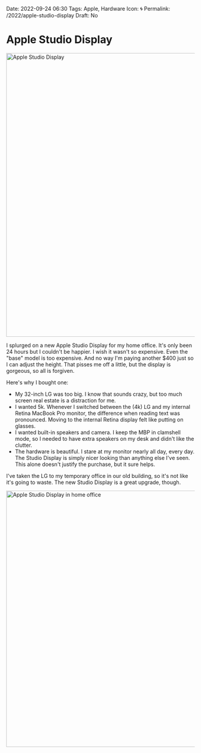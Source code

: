 Date: 2022-09-24 06:30
Tags: Apple, Hardware
Icon:  🌀
Permalink: /2022/apple-studio-display
Draft: No

# Apple Studio Display 

<a data-flickr-embed="true" href="https://www.flickr.com/gp/jbaty/G3eVNF6K47" title="Apple Studio Display"><img src="https://live.staticflickr.com/65535/52380593414_cc81da8f8b_b.jpg" width="984" height="756" alt="Apple Studio Display"></a><script async src="//embedr.flickr.com/assets/client-code.js" charset="utf-8"></script>

I splurged on a new Apple Studio Display for my home office. It's only been 24 hours but I couldn't be happier. I wish it wasn't so expensive. Even the "base" model is too expensive. And no way I'm paying another $400 just so I can adjust the height. That pisses me off a little, but the display is gorgeous, so all is forgiven.

Here's why I bought one:

* My 32-inch LG was too big. I know that sounds crazy, but too much screen real estate is a distraction for me.
* I wanted 5k. Whenever I switched between the (4k) LG and my internal Retina MacBook Pro monitor, the difference when reading text was pronounced. Moving to the internal Retina display felt like putting on glasses.
* I wanted built-in speakers and camera. I keep the MBP in clamshell mode, so I needed to have extra speakers on my desk and didn't like the clutter.
* The hardware is beautiful. I stare at my monitor nearly all day, every day. The Studio Display is simply nicer looking than anything else I've seen. This alone doesn't justify the purchase, but it sure helps.

I've taken the LG to my temporary office in our old building, so it's not like it's going to waste. The new Studio Display is a great upgrade, though.

<a data-flickr-embed="true" href="https://www.flickr.com/gp/jbaty/5vu032wX0Q" title="Apple Studio Display in home office"><img src="https://live.staticflickr.com/65535/52380869270_f39f4a942d_b.jpg" width="1024" height="683" alt="Apple Studio Display in home office"></a><script async src="//embedr.flickr.com/assets/client-code.js" charset="utf-8"></script>


